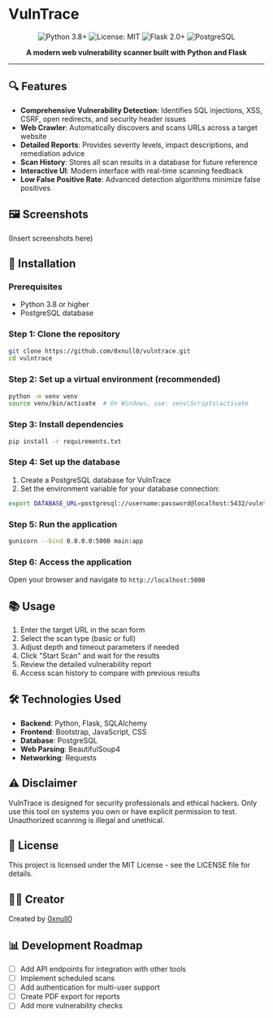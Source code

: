 # VulnTrace

<div align="center">
  <img src="https://img.shields.io/badge/Python-3.8+-blue.svg" alt="Python 3.8+">
  <img src="https://img.shields.io/badge/License-MIT-green.svg" alt="License: MIT">
  <img src="https://img.shields.io/badge/Flask-2.0+-red.svg" alt="Flask 2.0+">
  <img src="https://img.shields.io/badge/PostgreSQL-Required-blue.svg" alt="PostgreSQL">
</div>

<p align="center">
  <b>A modern web vulnerability scanner built with Python and Flask</b>
</p>

---

## 🔍 Features

- **Comprehensive Vulnerability Detection**: Identifies SQL injections, XSS, CSRF, open redirects, and security header issues
- **Web Crawler**: Automatically discovers and scans URLs across a target website
- **Detailed Reports**: Provides severity levels, impact descriptions, and remediation advice
- **Scan History**: Stores all scan results in a database for future reference
- **Interactive UI**: Modern interface with real-time scanning feedback
- **Low False Positive Rate**: Advanced detection algorithms minimize false positives

## 🖼️ Screenshots

(Insert screenshots here)

## 🚀 Installation

### Prerequisites

- Python 3.8 or higher
- PostgreSQL database

### Step 1: Clone the repository
```bash
git clone https://github.com/0xnull0/vulntrace.git
cd vulntrace
```

### Step 2: Set up a virtual environment (recommended)
```bash
python -m venv venv
source venv/bin/activate  # On Windows, use: venv\Scripts\activate
```

### Step 3: Install dependencies
```bash
pip install -r requirements.txt
```

### Step 4: Set up the database
1. Create a PostgreSQL database for VulnTrace
2. Set the environment variable for your database connection:
```bash
export DATABASE_URL=postgresql://username:password@localhost:5432/vulntrace
```

### Step 5: Run the application
```bash
gunicorn --bind 0.0.0.0:5000 main:app
```

### Step 6: Access the application
Open your browser and navigate to `http://localhost:5000`

## 📚 Usage

1. Enter the target URL in the scan form
2. Select the scan type (basic or full)
3. Adjust depth and timeout parameters if needed
4. Click "Start Scan" and wait for the results
5. Review the detailed vulnerability report
6. Access scan history to compare with previous results

## 🛠️ Technologies Used

- **Backend**: Python, Flask, SQLAlchemy
- **Frontend**: Bootstrap, JavaScript, CSS
- **Database**: PostgreSQL
- **Web Parsing**: BeautifulSoup4
- **Networking**: Requests

## ⚠️ Disclaimer

VulnTrace is designed for security professionals and ethical hackers. Only use this tool on systems you own or have explicit permission to test. Unauthorized scanning is illegal and unethical.

## 📝 License

This project is licensed under the MIT License - see the LICENSE file for details.

## 👨‍💻 Creator

Created by [0xnull0](https://github.com/0xnull0)

## 📊 Development Roadmap

- [ ] Add API endpoints for integration with other tools
- [ ] Implement scheduled scans
- [ ] Add authentication for multi-user support
- [ ] Create PDF export for reports
- [ ] Add more vulnerability checks